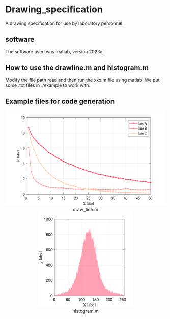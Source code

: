 # Drawing_specification
A drawing specification for use by laboratory personnel.

## software
The software used was matlab, version 2023a.

## How to use the drawline.m and histogram.m
Modify the file path read and then run the xxx.m file using matlab. We put some .txt files in ./example to work with.

## Example files for code generation
<center>
    <img src="./example/img/draw_line.png" width="600" height="300">
    <div>draw_line.m<div>
<center>

<center>
    <img src="./example/img/histogram.png" width="300" height="300">
    <div>histogram.m<div>
<center>